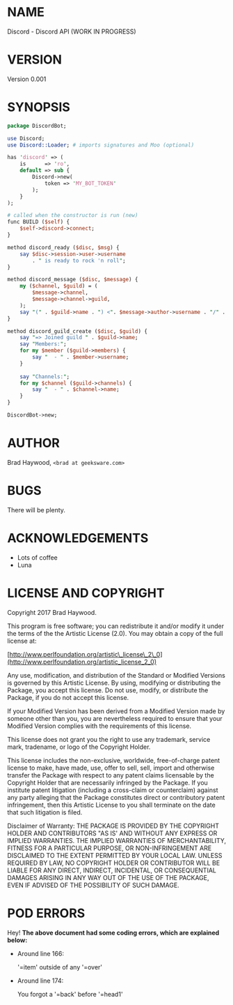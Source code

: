 # NAME

Discord - Discord API (WORK IN PROGRESS)

# VERSION

Version 0.001

# SYNOPSIS

```perl
package DiscordBot;

use Discord;
use Discord::Loader; # imports signatures and Moo (optional)

has 'discord' => (
    is      => 'ro',
    default => sub {
        Discord->new(
            token => 'MY_BOT_TOKEN'
        );
    }
);

# called when the constructor is run (new)
func BUILD ($self) {
    $self->discord->connect;
}

method discord_ready ($disc, $msg) {
    say $disc->session->user->username
        . " is ready to rock 'n roll";
}

method discord_message ($disc, $message) {
    my ($channel, $guild) = (
        $message->channel,
        $message->channel->guild,
    );
    say "(" . $guild->name . ") <". $message->author->username . "/" . $channel->name . "> " . $message->content;
}

method discord_guild_create ($disc, $guild) {
    say "=> Joined guild " . $guild->name;
    say "Members:";
    for my $member ($guild->members) {
        say "  - " . $member->username;
    }
    
    say "Channels:";
    for my $channel ($guild->channels) {
        say "  - " . $channel->name;
    }
}

DiscordBot->new;
```

# AUTHOR

Brad Haywood, `<brad at geeksware.com>`

# BUGS

There will be plenty.

# ACKNOWLEDGEMENTS

- Lots of coffee
- Luna

# LICENSE AND COPYRIGHT

Copyright 2017 Brad Haywood.

This program is free software; you can redistribute it and/or modify it
under the terms of the the Artistic License (2.0). You may obtain a
copy of the full license at:

[http://www.perlfoundation.org/artistic\_license\_2\_0](http://www.perlfoundation.org/artistic_license_2_0)

Any use, modification, and distribution of the Standard or Modified
Versions is governed by this Artistic License. By using, modifying or
distributing the Package, you accept this license. Do not use, modify,
or distribute the Package, if you do not accept this license.

If your Modified Version has been derived from a Modified Version made
by someone other than you, you are nevertheless required to ensure that
your Modified Version complies with the requirements of this license.

This license does not grant you the right to use any trademark, service
mark, tradename, or logo of the Copyright Holder.

This license includes the non-exclusive, worldwide, free-of-charge
patent license to make, have made, use, offer to sell, sell, import and
otherwise transfer the Package with respect to any patent claims
licensable by the Copyright Holder that are necessarily infringed by the
Package. If you institute patent litigation (including a cross-claim or
counterclaim) against any party alleging that the Package constitutes
direct or contributory patent infringement, then this Artistic License
to you shall terminate on the date that such litigation is filed.

Disclaimer of Warranty: THE PACKAGE IS PROVIDED BY THE COPYRIGHT HOLDER
AND CONTRIBUTORS "AS IS' AND WITHOUT ANY EXPRESS OR IMPLIED WARRANTIES.
THE IMPLIED WARRANTIES OF MERCHANTABILITY, FITNESS FOR A PARTICULAR
PURPOSE, OR NON-INFRINGEMENT ARE DISCLAIMED TO THE EXTENT PERMITTED BY
YOUR LOCAL LAW. UNLESS REQUIRED BY LAW, NO COPYRIGHT HOLDER OR
CONTRIBUTOR WILL BE LIABLE FOR ANY DIRECT, INDIRECT, INCIDENTAL, OR
CONSEQUENTIAL DAMAGES ARISING IN ANY WAY OUT OF THE USE OF THE PACKAGE,
EVEN IF ADVISED OF THE POSSIBILITY OF SUCH DAMAGE.

# POD ERRORS

Hey! **The above document had some coding errors, which are explained below:**

- Around line 166:

    '=item' outside of any '=over'

- Around line 174:

    You forgot a '=back' before '=head1'
